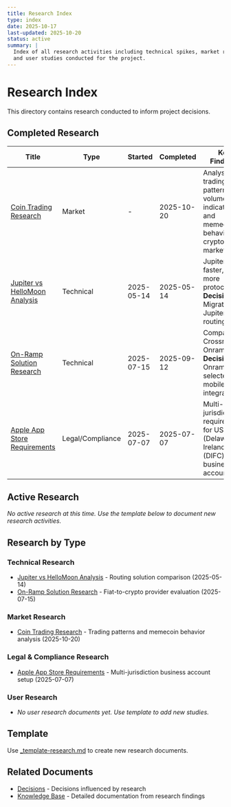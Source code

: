 ```yaml
---
title: Research Index
type: index
date: 2025-10-17
last-updated: 2025-10-20
status: active
summary: |
  Index of all research activities including technical spikes, market research,
  and user studies conducted for the project.
---
```


# Research Index

This directory contains research conducted to inform project decisions.

## Completed Research

| Title | Type | Started | Completed | Key Findings |
|-------|------|---------|-----------|--------------|
| [Coin Trading Research](coin-trading-research.md) | Market | - | 2025-10-20 | Analysis of trading patterns, volume indicators, and memecoin behavior in crypto markets |
| [Jupiter vs HelloMoon Analysis](jupiter-vs-hellomoon-analysis.md) | Technical | 2025-05-14 | 2025-05-14 | Jupiter 3.2× faster, 7× more protocols. **Decision**: Migrate to Jupiter for routing |
| [On-Ramp Solution Research](onramp-solution-research.md) | Technical | 2025-07-15 | 2025-09-12 | Compared Crossmint vs Onramper. **Decision**: Onramper selected for mobile integration |
| [Apple App Store Requirements](apple-app-store-business-requirements.md) | Legal/Compliance | 2025-07-07 | 2025-07-07 | Multi-jurisdiction requirements for US (Delaware), Ireland, UAE (DIFC) business accounts |

## Active Research

*No active research at this time. Use the template below to document new research activities.*

## Research by Type

### Technical Research
- [Jupiter vs HelloMoon Analysis](jupiter-vs-hellomoon-analysis.md) - Routing solution comparison (2025-05-14)
- [On-Ramp Solution Research](onramp-solution-research.md) - Fiat-to-crypto provider evaluation (2025-07-15)

### Market Research
- [Coin Trading Research](coin-trading-research.md) - Trading patterns and memecoin behavior analysis (2025-10-20)

### Legal & Compliance Research
- [Apple App Store Requirements](apple-app-store-business-requirements.md) - Multi-jurisdiction business account setup (2025-07-07)

### User Research
- *No user research documents yet. Use template to add new studies.*

## Template
Use [_template-research.md](_template-research.md) to create new research documents.

## Related Documents
- [Decisions](../02-decisions/) - Decisions influenced by research
- [Knowledge Base](../04-knowledge-base/) - Detailed documentation from research findings
